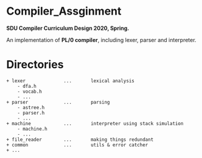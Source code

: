 # Compiler_Assginment

**SDU Compiler Curriculum Design 2020, Spring.**

An implementation of **PL/0 compiler**, including lexer, parser and interpreter.

# Directories

```
+ lexer              ...       lexical analysis
    - dfa.h
    - vocab.h
    - ...
+ parser             ...       parsing
    - astree.h
    - parser.h
    - ...
+ machine            ...       interpreter using stack simulation
    - machine.h
    - ...
+ file_reader        ...       making things redundant
+ common             ...       utils & error catcher
+ ...
```

